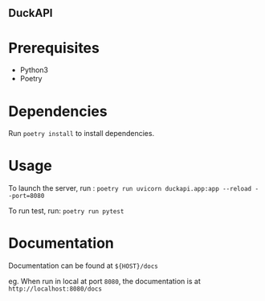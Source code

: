 ## DuckAPI

# Prerequisites
* Python3
* Poetry

# Dependencies
Run `poetry install` to install dependencies.

# Usage
To launch the server, run : `poetry run uvicorn duckapi.app:app --reload --port=8080`

To run test, run: `poetry run pytest`

# Documentation
Documentation can be found at `${HOST}/docs`

eg. When run in local at port `8080`, the documentation is at `http://localhost:8080/docs`